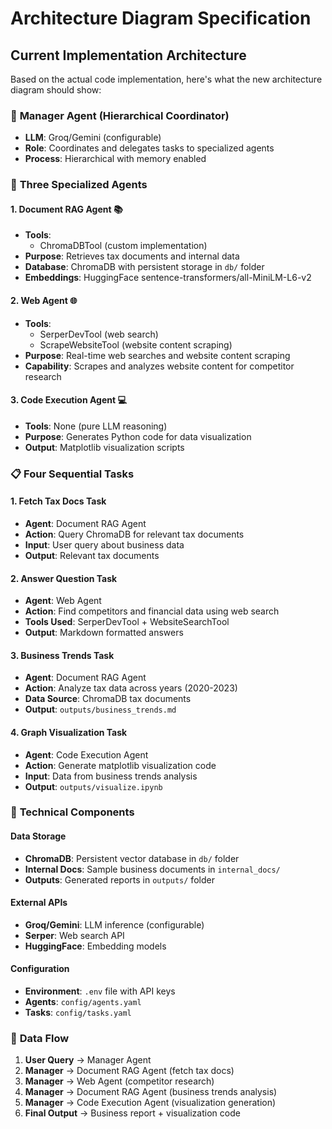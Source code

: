 # Architecture Diagram Specification

## Current Implementation Architecture

Based on the actual code implementation, here's what the new architecture diagram should show:

### 🎯 **Manager Agent (Hierarchical Coordinator)**
- **LLM**: Groq/Gemini (configurable)
- **Role**: Coordinates and delegates tasks to specialized agents
- **Process**: Hierarchical with memory enabled

### 🤖 **Three Specialized Agents**

#### 1. **Document RAG Agent** 📚
- **Tools**: 
  - ChromaDBTool (custom implementation)
- **Purpose**: Retrieves tax documents and internal data
- **Database**: ChromaDB with persistent storage in `db/` folder
- **Embeddings**: HuggingFace sentence-transformers/all-MiniLM-L6-v2

#### 2. **Web Agent** 🌐
- **Tools**:
  - SerperDevTool (web search)
  - ScrapeWebsiteTool (website content scraping)
- **Purpose**: Real-time web searches and website content scraping
- **Capability**: Scrapes and analyzes website content for competitor research

#### 3. **Code Execution Agent** 💻
- **Tools**: None (pure LLM reasoning)
- **Purpose**: Generates Python code for data visualization
- **Output**: Matplotlib visualization scripts

### 📋 **Four Sequential Tasks**

#### 1. **Fetch Tax Docs Task**
- **Agent**: Document RAG Agent
- **Action**: Query ChromaDB for relevant tax documents
- **Input**: User query about business data
- **Output**: Relevant tax documents

#### 2. **Answer Question Task**
- **Agent**: Web Agent  
- **Action**: Find competitors and financial data using web search
- **Tools Used**: SerperDevTool + WebsiteSearchTool
- **Output**: Markdown formatted answers

#### 3. **Business Trends Task**
- **Agent**: Document RAG Agent
- **Action**: Analyze tax data across years (2020-2023)
- **Data Source**: ChromaDB tax documents
- **Output**: `outputs/business_trends.md`

#### 4. **Graph Visualization Task**
- **Agent**: Code Execution Agent
- **Action**: Generate matplotlib visualization code
- **Input**: Data from business trends analysis
- **Output**: `outputs/visualize.ipynb`

### 🔧 **Technical Components**

#### **Data Storage**
- **ChromaDB**: Persistent vector database in `db/` folder
- **Internal Docs**: Sample business documents in `internal_docs/`
- **Outputs**: Generated reports in `outputs/` folder

#### **External APIs**
- **Groq/Gemini**: LLM inference (configurable)
- **Serper**: Web search API
- **HuggingFace**: Embedding models

#### **Configuration**
- **Environment**: `.env` file with API keys
- **Agents**: `config/agents.yaml`
- **Tasks**: `config/tasks.yaml`

### 🔄 **Data Flow**

1. **User Query** → Manager Agent
2. **Manager** → Document RAG Agent (fetch tax docs)
3. **Manager** → Web Agent (competitor research)  
4. **Manager** → Document RAG Agent (business trends analysis)
5. **Manager** → Code Execution Agent (visualization generation)
6. **Final Output** → Business report + visualization code


